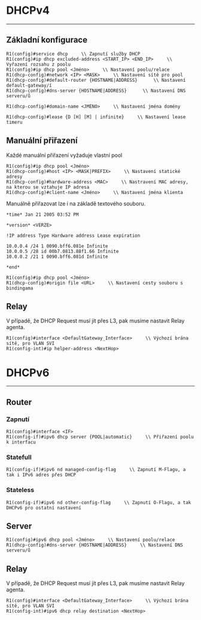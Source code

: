 # DHCPv4
---
## Základní konfigurace

```
R1(config)#service dhcp     \\ Zapnutí služby DHCP
R1(config)#ip dhcp excluded-address <START_IP> <END_IP>     \\ Vyřazení rozsahu z poolu
R1(config)#ip dhcp pool <Jméno>     \\ Nastavení poolu/relace
R1(dhcp-config)#network <IP> <MASK>     \\ Nastavení sítě pro pool
R1(dhcp-config)#default-router {HOSTNAME|ADDRESS}      \\ Nastavení default-gateway/í
R1(dhcp-config)#dns-server {HOSTNAME|ADDRESS}      \\ Nastavení DNS serveru/ů
```
```
R1(dhcp-config)#domain-name <JMÉNO>     \\ Nastavení jména domény
```
```
R1(dhcp-config)#lease {D [H] [M] | infinite}     \\ Nastavení lease timeru
```

## Manuální přiřazení

Každé manuální přiřazení vyžaduje vlastní pool

```
R1(config)#ip dhcp pool <Jméno>     
R1(dhcp-config)#host <IP> <MASK|PREFIX>     \\ Nastavení statické adresy
R1(dhcp-config)#hardware-address <MAC>     \\ Nastravení MAC adresy, na kterou se vztahuje IP adresa
R1(dhcp-config)#client-name <Jméno>     \\ Nastavení jména klienta
```

Manuálně přiřazovat lze i na základě textového souboru.

```
*time* Jan 21 2005 03:52 PM

*version* <VERZE>

!IP address Type Hardware address Lease expiration

10.0.0.4 /24 1 0090.bff6.081e Infinite
10.0.0.5 /28 id 00b7.0813.88f1.66 Infinite
10.0.0.2 /21 1 0090.bff6.081d Infinite

*end*
```

```
R1(config)#ip dhcp pool <Jméno>     
R1(dhcp-config)#origin file <URL>     \\ Nastavení cesty souboru s bindingama
```

## Relay

V případě, že DHCP Request musí jít přes L3, pak musíme nastavit Relay agenta.

```
R1(config)#interface <DefaultGateway_Interface>     \\ Výchozí brána sítě, pro VLAN SVI
R1(config-int)#ip helper-address <NextHop>
```

# DHCPv6
---
## Router

### Zapnutí

```
R1(config)#interface <IF>
R1(config-if)#ipv6 dhcp server {POOL|automatic}     \\ Přiřazení poolu k interfacu
```

### Statefull

```
R1(config-if)#ipv6 nd managed-config-flag     \\ Zapnutí M-Flagu, a tak i IPv6 adres přes DHCP
```

### Stateless

```
R1(config-if)#ipv6 nd other-config-flag     \\ Zapnutí O-Flagu, a tak DHCPv6 pro ostatní nastavení
```

## Server

```
R1(config)#ipv6 dhcp pool <Jméno>     \\ Nastavení poolu/relace
R1(dhcp-config)#dns-server {HOSTNAME|ADDRESS}     \\ Nastavení DNS serveru/ů
```

## Relay

V případě, že DHCP Request musí jít přes L3, pak musíme nastavit Relay agenta.

```
R1(config)#interface <DefaultGateway_Interface>     \\ Výchozí brána sítě, pro VLAN SVI
R1(config-int)#ipv6 dhcp relay destination <NextHop>
```
